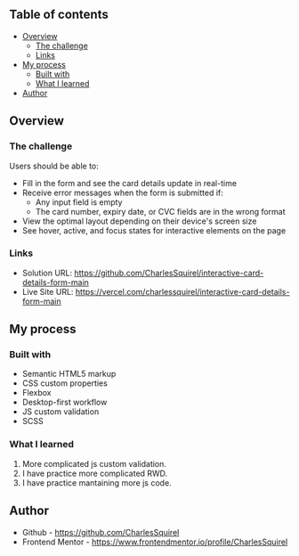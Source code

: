 ## Table of contents

- [Overview](#overview)
  - [The challenge](#the-challenge)
  - [Links](#links)
- [My process](#my-process)
  - [Built with](#built-with)
  - [What I learned](#what-i-learned)
- [Author](#author)

## Overview

### The challenge

Users should be able to:

- Fill in the form and see the card details update in real-time
- Receive error messages when the form is submitted if:
  - Any input field is empty
  - The card number, expiry date, or CVC fields are in the wrong format
- View the optimal layout depending on their device's screen size
- See hover, active, and focus states for interactive elements on the page

### Links

- Solution URL: https://github.com/CharlesSquirel/interactive-card-details-form-main
- Live Site URL: https://vercel.com/charlessquirel/interactive-card-details-form-main

## My process

### Built with

- Semantic HTML5 markup
- CSS custom properties
- Flexbox
- Desktop-first workflow
- JS custom validation
- SCSS

### What I learned

1. More complicated js custom validation.
2. I have practice more complicated RWD.
3. I have practice mantaining more js code.

## Author

- Github - https://github.com/CharlesSquirel
- Frontend Mentor - https://www.frontendmentor.io/profile/CharlesSquirel
